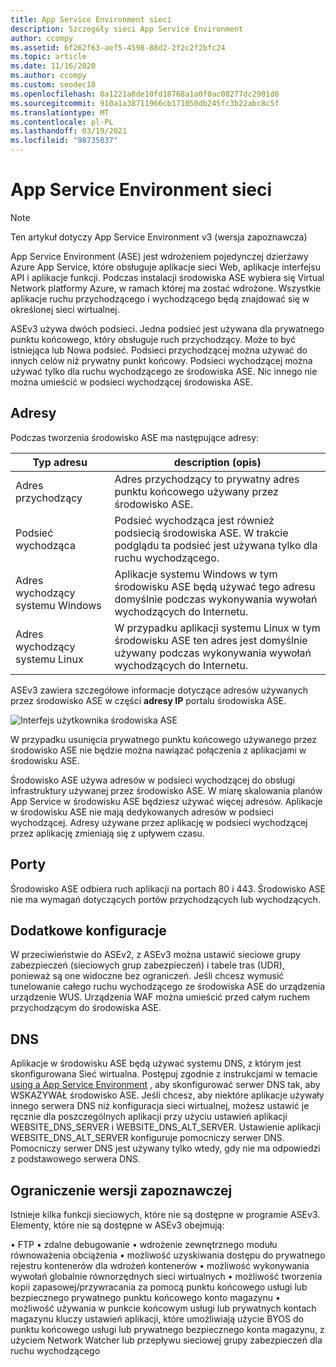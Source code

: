 ```yaml
---
title: App Service Environment sieci
description: Szczegóły sieci App Service Environment
author: ccompy
ms.assetid: 6f262f63-aef5-4598-88d2-2f2c2f2bfc24
ms.topic: article
ms.date: 11/16/2020
ms.author: ccompy
ms.custom: seodec18
ms.openlocfilehash: 0a1221a8de10fd18768a1a0f0ac08277dc2901d6
ms.sourcegitcommit: 910a1a38711966cb171050db245fc3b22abc8c5f
ms.translationtype: MT
ms.contentlocale: pl-PL
ms.lasthandoff: 03/19/2021
ms.locfileid: "98735037"
---
```

# <a name="app-service-environment-networking"></a>App Service Environment sieci

> [!NOTE]
> Ten artykuł dotyczy App Service Environment v3 (wersja zapoznawcza)
> 

App Service Environment (ASE) jest wdrożeniem pojedynczej dzierżawy Azure App Service, które obsługuje aplikacje sieci Web, aplikacje interfejsu API i aplikacje funkcji. Podczas instalacji środowiska ASE wybiera się Virtual Network platformy Azure, w ramach której ma zostać wdrożone. Wszystkie aplikacje ruchu przychodzącego i wychodzącego będą znajdować się w określonej sieci wirtualnej.  

ASEv3 używa dwóch podsieci.  Jedna podsieć jest używana dla prywatnego punktu końcowego, który obsługuje ruch przychodzący. Może to być istniejąca lub Nowa podsieć.  Podsieci przychodzącej można używać do innych celów niż prywatny punkt końcowy. Podsieci wychodzącej można używać tylko dla ruchu wychodzącego ze środowiska ASE. Nic innego nie można umieścić w podsieci wychodzącej środowiska ASE.

## <a name="addresses"></a>Adresy 
Podczas tworzenia środowisko ASE ma następujące adresy:

| Typ adresu | description (opis) |
|--------------|-------------|
| Adres przychodzący | Adres przychodzący to prywatny adres punktu końcowego używany przez środowisko ASE. |
| Podsieć wychodząca | Podsieć wychodząca jest również podsiecią środowiska ASE. W trakcie podglądu ta podsieć jest używana tylko dla ruchu wychodzącego. |
| Adres wychodzący systemu Windows | Aplikacje systemu Windows w tym środowisku ASE będą używać tego adresu domyślnie podczas wykonywania wywołań wychodzących do Internetu. |
| Adres wychodzący systemu Linux | W przypadku aplikacji systemu Linux w tym środowisku ASE ten adres jest domyślnie używany podczas wykonywania wywołań wychodzących do Internetu. |

ASEv3 zawiera szczegółowe informacje dotyczące adresów używanych przez środowisko ASE w części **adresy IP** portalu środowiska ASE.

![Interfejs użytkownika środowiska ASE](./media/networking/networking-ip-addresses.png)

W przypadku usunięcia prywatnego punktu końcowego używanego przez środowisko ASE nie będzie można nawiązać połączenia z aplikacjami w środowisku ASE.  

Środowisko ASE używa adresów w podsieci wychodzącej do obsługi infrastruktury używanej przez środowisko ASE. W miarę skalowania planów App Service w środowisku ASE będziesz używać więcej adresów. Aplikacje w środowisku ASE nie mają dedykowanych adresów w podsieci wychodzącej. Adresy używane przez aplikację w podsieci wychodzącej przez aplikację zmieniają się z upływem czasu.

## <a name="ports"></a>Porty

Środowisko ASE odbiera ruch aplikacji na portach 80 i 443.  Środowisko ASE nie ma wymagań dotyczących portów przychodzących lub wychodzących. 

## <a name="extra-configurations"></a>Dodatkowe konfiguracje

W przeciwieństwie do ASEv2, z ASEv3 można ustawić sieciowe grupy zabezpieczeń (sieciowych grup zabezpieczeń) i tabele tras (UDR), ponieważ są one widoczne bez ograniczeń. Jeśli chcesz wymusić tunelowanie całego ruchu wychodzącego ze środowiska ASE do urządzenia urządzenie WUS. Urządzenia WAF można umieścić przed całym ruchem przychodzącym do środowiska ASE. 

## <a name="dns"></a>DNS

Aplikacje w środowisku ASE będą używać systemu DNS, z którym jest skonfigurowana Sieć wirtualna. Postępuj zgodnie z instrukcjami w temacie [using a App Service Environment](./using.md#dns-configuration) , aby skonfigurować serwer DNS tak, aby WSKAZYWAŁ środowisko ASE. Jeśli chcesz, aby niektóre aplikacje używały innego serwera DNS niż konfiguracja sieci wirtualnej, możesz ustawić je ręcznie dla poszczególnych aplikacji przy użyciu ustawień aplikacji WEBSITE_DNS_SERVER i WEBSITE_DNS_ALT_SERVER. Ustawienie aplikacji WEBSITE_DNS_ALT_SERVER konfiguruje pomocniczy serwer DNS. Pomocniczy serwer DNS jest używany tylko wtedy, gdy nie ma odpowiedzi z podstawowego serwera DNS. 

## <a name="preview-limitation"></a>Ograniczenie wersji zapoznawczej

Istnieje kilka funkcji sieciowych, które nie są dostępne w programie ASEv3.  Elementy, które nie są dostępne w ASEv3 obejmują:

• FTP • zdalne debugowanie • wdrożenie zewnętrznego modułu równoważenia obciążenia • możliwość uzyskiwania dostępu do prywatnego rejestru kontenerów dla wdrożeń kontenerów • możliwość wykonywania wywołań globalnie równorzędnych sieci wirtualnych • możliwość tworzenia kopii zapasowej/przywracania za pomocą punktu końcowego usługi lub bezpiecznego prywatnego punktu końcowego konto magazynu • możliwość używania w punkcie końcowym usługi lub prywatnych kontach magazynu kluczy ustawień aplikacji, które umożliwiają użycie BYOS do punktu końcowego usługi lub prywatnego bezpiecznego konta magazynu, z użyciem Network Watcher lub przepływu sieciowej grupy zabezpieczeń dla ruchu wychodzącego
    
    